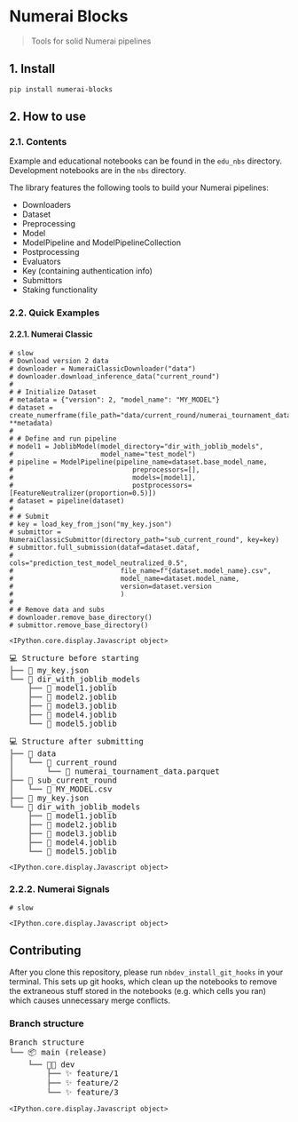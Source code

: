# Numerai Blocks
> Tools for solid Numerai pipelines


## 1. Install

`pip install numerai-blocks`

## 2. How to use

### 2.1. Contents

Example and educational notebooks can be found in the `edu_nbs` directory. Development notebooks are in the `nbs` directory.

The library features the following tools to build your Numerai pipelines:

- Downloaders
- Dataset
- Preprocessing
- Model
- ModelPipeline and ModelPipelineCollection
- Postprocessing
- Evaluators
- Key (containing authentication info)
- Submittors
- Staking functionality

### 2.2. Quick Examples

#### 2.2.1. Numerai Classic

```
# slow
# Download version 2 data
# downloader = NumeraiClassicDownloader("data")
# downloader.download_inference_data("current_round")
#
# # Initialize Dataset
# metadata = {"version": 2, "model_name": "MY_MODEL"}
# dataset = create_numerframe(file_path="data/current_round/numerai_tournament_data.parquet", **metadata)
#
# # Define and run pipeline
# model1 = JoblibModel(model_directory="dir_with_joblib_models",
#                      model_name="test_model")
# pipeline = ModelPipeline(pipeline_name=dataset.base_model_name,
#                              preprocessors=[],
#                              models=[model1],
#                              postprocessors=[FeatureNeutralizer(proportion=0.5)])
# dataset = pipeline(dataset)
#
# # Submit
# key = load_key_from_json("my_key.json")
# submittor = NumeraiClassicSubmittor(directory_path="sub_current_round", key=key)
# submittor.full_submission(dataf=dataset.dataf,
#                           cols="prediction_test_model_neutralized_0.5",
#                           file_name=f"{dataset.model_name}.csv",
#                           model_name=dataset.model_name,
#                           version=dataset.version
#                           )
#
# # Remove data and subs
# downloader.remove_base_directory()
# submittor.remove_base_directory()
```


    <IPython.core.display.Javascript object>



<pre style="white-space:pre;overflow-x:auto;line-height:normal;font-family:Menlo,'DejaVu Sans Mono',consolas,'Courier New',monospace">💻 Structure before starting                                                                        
<span style="color: #808080; text-decoration-color: #808080">┣━━ </span>📄 my_key.json                                                                                  
<span style="color: #808080; text-decoration-color: #808080">┗━━ </span>📁 dir_with_joblib_models                                                                       
<span style="color: #808080; text-decoration-color: #808080">    ┣━━ </span>📄 model1.joblib                                                                            
<span style="color: #808080; text-decoration-color: #808080">    ┣━━ </span>📄 model2.joblib                                                                            
<span style="color: #808080; text-decoration-color: #808080">    ┣━━ </span>📄 model3.joblib                                                                            
<span style="color: #808080; text-decoration-color: #808080">    ┣━━ </span>📄 model4.joblib                                                                            
<span style="color: #808080; text-decoration-color: #808080">    ┗━━ </span>📄 model5.joblib                                                                            
</pre>




<pre style="white-space:pre;overflow-x:auto;line-height:normal;font-family:Menlo,'DejaVu Sans Mono',consolas,'Courier New',monospace">💻 Structure after submitting                                                                       
<span style="color: #808080; text-decoration-color: #808080">┣━━ </span>📁 data                                                                                         
<span style="color: #808080; text-decoration-color: #808080">┃   ┗━━ </span>📁 current_round                                                                            
<span style="color: #808080; text-decoration-color: #808080">┃       ┗━━ </span>📄 numerai_tournament_data.parquet                                                      
<span style="color: #808080; text-decoration-color: #808080">┣━━ </span>📁 sub_current_round                                                                            
<span style="color: #808080; text-decoration-color: #808080">┃   ┗━━ </span>📄 MY_MODEL.csv                                                                             
<span style="color: #808080; text-decoration-color: #808080">┣━━ </span>📄 my_key.json                                                                                  
<span style="color: #808080; text-decoration-color: #808080">┗━━ </span>📁 dir_with_joblib_models                                                                       
<span style="color: #808080; text-decoration-color: #808080">    ┣━━ </span>📄 model1.joblib                                                                            
<span style="color: #808080; text-decoration-color: #808080">    ┣━━ </span>📄 model2.joblib                                                                            
<span style="color: #808080; text-decoration-color: #808080">    ┣━━ </span>📄 model3.joblib                                                                            
<span style="color: #808080; text-decoration-color: #808080">    ┣━━ </span>📄 model4.joblib                                                                            
<span style="color: #808080; text-decoration-color: #808080">    ┗━━ </span>📄 model5.joblib                                                                            
</pre>




    <IPython.core.display.Javascript object>


### 2.2.2. Numerai Signals

```
# slow
```


    <IPython.core.display.Javascript object>


## Contributing

After you clone this repository, please run `nbdev_install_git_hooks` in your terminal. This sets up git hooks, which clean up the notebooks to remove the extraneous stuff stored in the notebooks (e.g. which cells you ran) which causes unnecessary merge conflicts.

### Branch structure



<pre style="white-space:pre;overflow-x:auto;line-height:normal;font-family:Menlo,'DejaVu Sans Mono',consolas,'Courier New',monospace">Branch structure                                                                                    
<span style="color: #808080; text-decoration-color: #808080">┗━━ </span>📦 main (release)                                                                               
<span style="color: #808080; text-decoration-color: #808080">    ┗━━ </span>👨‍💻 dev                                                                                    
<span style="color: #808080; text-decoration-color: #808080">        ┣━━ </span>✨ feature/1                                                                            
<span style="color: #808080; text-decoration-color: #808080">        ┣━━ </span>✨ feature/2                                                                            
<span style="color: #808080; text-decoration-color: #808080">        ┗━━ </span>✨ feature/3                                                                            
</pre>




    <IPython.core.display.Javascript object>

